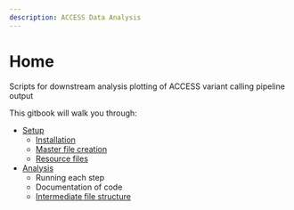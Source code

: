 ```yaml
---
description: ACCESS Data Analysis
---
```


# Home

Scripts for downstream analysis plotting of ACCESS variant calling pipeline output

This gitbook will walk you through:

* [Setup](setup/setup-for-running-analysis.md)
  * [Installation](setup/installation.md)
  * [Master file creation](setup/setup-for-running-analysis.md#master-reference-file)
  * [Resource files](setup/resources.md)
* [Analysis](analysis/overview-of-analysis-workflow.md)
  * Running each step
  * Documentation of code
  * [Intermediate file structure](analysis/intermediate-file-organization.md)

